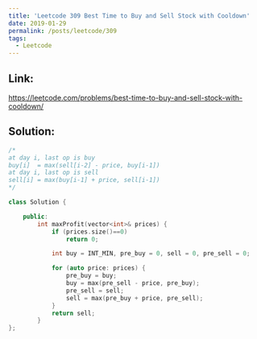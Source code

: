 ```yaml
---
title: 'Leetcode 309 Best Time to Buy and Sell Stock with Cooldown'
date: 2019-01-29
permalink: /posts/leetcode/309
tags:
  - Leetcode
---
```

## Link: ##
https://leetcode.com/problems/best-time-to-buy-and-sell-stock-with-cooldown/

## Solution: ##
```cpp
/*
at day i, last op is buy
buy[i]  = max(sell[i-2] - price, buy[i-1])
at day i, last op is sell
sell[i] = max(buy[i-1] + price, sell[i-1]) 
*/

class Solution {

    public:
        int maxProfit(vector<int>& prices) {
            if (prices.size()==0)
                return 0;

            int buy = INT_MIN, pre_buy = 0, sell = 0, pre_sell = 0;        

            for (auto price: prices) {
                pre_buy = buy;
                buy = max(pre_sell - price, pre_buy);
                pre_sell = sell;
                sell = max(pre_buy + price, pre_sell);
            }
            return sell;
        }
};
```
